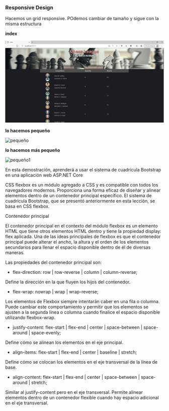 ### Responsive Design



Hacemos un grid responsive. POdemos cambiar de tamaño y sigue con la misma estructura



**index**

![index](index.PNG)



**lo hacemos pequeño**

![pequeño](pequeño.PNG)



**lo hacemos más pequeño**

![pequeño1](pequeño1.PNG)


En esta demostración, aprenderá a usar el sistema de cuadrícula Bootstrap en una aplicación web ASP.NET Core

CSS flexbox es un módulo agregado a CSS y es compatible con todos los navegadores modernos. Proporciona una forma eficaz de diseñar y alinear elementos dentro de un contenedor principal específico. El sistema de cuadrícula Bootstrap, que se presentó anteriormente en esta lección, se basa en CSS flexbox.

Contenedor principal

El contenedor principal en el contexto del módulo flexbox es un elemento HTML que tiene otros elementos HTML dentro y tiene la propiedad display: flex aplicada. Una de las ideas principales de flexbox es que el contenedor principal puede alterar el ancho, la altura y el orden de los elementos secundarios para llenar el espacio disponible dentro de él de diversas maneras.

Las propiedades del contenedor principal son:

- flex-direction: row | row-reverse | column | column-reverse;

Define la dirección en la que fluyen los hijos del contenedor.

- flex-wrap: nowrap | wrap | wrap-reverse;

Los elementos de Flexbox siempre intentarán caber en una fila o columna. Puede cambiar este comportamiento y permitir que los elementos se ajusten a la segunda línea o columna cuando finalice el espacio disponible utilizando flexbox-wrap.

- justify-content: flex-start | flex-end | center | space-between | space-around | space-evenly;

Define cómo se alinean los elementos en el eje principal.

- align-items: flex-start | flex-end | center | baseline | stretch;

Define cómo se colocan los elementos en el eje transversal de la línea de base.

- align-content: flex-start | flex-end | center | space-between | space-around | stretch;

Similar al justify-content pero en el eje transversal. Permite alinear elementos dentro de un contenedor flexible cuando hay espacio adicional en el eje transversal.
